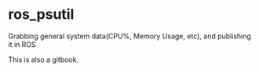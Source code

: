 ros_psutil
==========

Grabbing general system data(CPU%, Memory Usage, etc), and publishing it in ROS

This is also a gitbook.